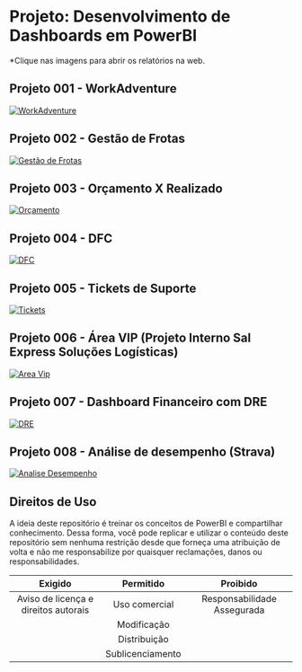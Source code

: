 # Projeto: Desenvolvimento de Dashboards em PowerBI  
*Clique nas imagens para abrir os relatórios na web.

## Projeto 001 - WorkAdventure

[![WorkAdventure](https://i.imgur.com/KjmNCnO.png)](https://app.powerbi.com/view?r=eyJrIjoiNmUzZDhjOWYtODQxYy00OWE0LTlkYzUtOTAyMTUxNzFjMmQ1IiwidCI6ImIyZDgxYThkLWQ1NzMtNGNkZS04MWZjLTc4Zjg4NzMzZTg3YiJ9)  

## Projeto 002 - Gestão de Frotas  

[![Gestão de Frotas](https://i.imgur.com/d6MAC51.png)](https://app.powerbi.com/view?r=eyJrIjoiMTc4YTRhZTEtMTdiNS00YTRmLThjZjItMGM5ZjcxYTE0MjgxIiwidCI6IjM0Zjc1YTY1LWUzYWItNDY3Yy1hNzhhLTcxNjkwNTBjMWY5MSJ9)

## Projeto 003 - Orçamento X Realizado  

[![Orçamento](https://i.imgur.com/ij0Xxnj.png)](https://app.powerbi.com/view?r=eyJrIjoiMmIxOWFjN2QtODA1OS00MmE5LWE2ODctMDVjZGEwNDVhZDc5IiwidCI6ImIyZDgxYThkLWQ1NzMtNGNkZS04MWZjLTc4Zjg4NzMzZTg3YiJ9)  

## Projeto 004 - DFC  

[![DFC](https://i.imgur.com/s6oUy9q.png)](https://app.powerbi.com/view?r=eyJrIjoiZGQ2YTYwMmUtZTRiMC00ZDUwLTkwZGEtNDY1OTdjMTdiMDBmIiwidCI6IjM0Zjc1YTY1LWUzYWItNDY3Yy1hNzhhLTcxNjkwNTBjMWY5MSJ9)  

## Projeto 005 - Tickets de Suporte  

[![Tickets](https://i.imgur.com/dxzSDfN.png)](https://app.powerbi.com/view?r=eyJrIjoiMTE3NzdlNTgtZjQ4ZC00Njk5LTgwYTktN2ZlNGI3N2M1ZDlmIiwidCI6IjM0Zjc1YTY1LWUzYWItNDY3Yy1hNzhhLTcxNjkwNTBjMWY5MSJ9&pageName=ReportSection8f660248baf633772faf)  

## Projeto 006 - Área VIP (Projeto Interno Sal Express Soluções Logísticas)  

[![Area Vip](https://i.imgur.com/RXuHJgF.png)](https://github.com/julioszeferino/AreaVip)  

## Projeto 007 - Dashboard Financeiro com DRE    

[![DRE](https://i.imgur.com/Z4tflZo.png)](https://app.powerbi.com/view?r=eyJrIjoiY2M2N2UwOWMtNTZkNy00Y2MzLWEzMjYtODU3MzY2NGYzYWY2IiwidCI6IjM0Zjc1YTY1LWUzYWItNDY3Yy1hNzhhLTcxNjkwNTBjMWY5MSJ9&pageName=ReportSectionff1019bda24ebb5e04ec)   

## Projeto 008 - Análise de desempenho (Strava)  

[![Analise Desempenho](https://i.imgur.com/xHsxeRY.png)](https://app.powerbi.com/view?r=eyJrIjoiMTg3MDA1YmItNDUyNy00YWM5LWJlN2UtZmVhNjg5ODI1M2UyIiwidCI6IjM0Zjc1YTY1LWUzYWItNDY3Yy1hNzhhLTcxNjkwNTBjMWY5MSJ9&pageName=ReportSection6fb3e1e6926d02a85c83)    

## Direitos de Uso
A ideia deste repositório é treinar os conceitos de PowerBI e compartilhar conhecimento. Dessa forma, você pode replicar e utilizar o conteúdo deste repositório sem nenhuma restrição desde que forneça uma atribuição de volta e não me responsabilize por quaisquer reclamações, danos ou responsabilidades.  

Exigido | Permitido |Proibido
:---: | :---: | :---:
Aviso de licença e direitos autorais | Uso comercial | Responsabilidade Assegurada
 || Modificação ||
 || Distribuição || 
 || Sublicenciamento ||

